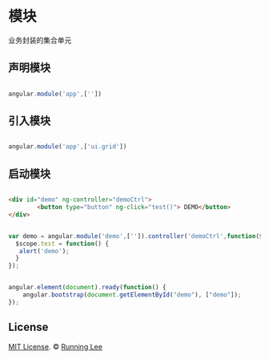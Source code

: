 # 模块

业务封装的集合单元

## 声明模块

```js

angular.module('app',[''])

```

## 引入模块

```js

angular.module('app',['ui.grid'])

```

## 启动模块

```html

<div id="demo" ng-controller="demoCtrl">
        <button type="button" ng-click="test()"> DEMO</button>
</div>

```


```js

var demo = angular.module('demo',['']).controller('demoCtrl',function($scope) {
  $scope.test = function() {
   alert('demo');
  }
});


angular.element(document).ready(function() {
    angular.bootstrap(document.getElementById("demo"), ["demo"]);
});

```


## License

[MIT License](https://opensource.org/licenses/mit-license.html). ©  [Running Lee](mailto:lihui870920@gmail.com)